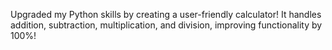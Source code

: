 Upgraded my Python skills by creating a user-friendly calculator!
It handles addition, subtraction, multiplication, and division, improving functionality by 100%!
